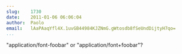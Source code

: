 ```yaml
---
slug:    1730
date:    2011-01-06 06:06:04
author:  Paolo
email:   lAaPAaqYfl4X.1uvGB44984KJZNmG.gWtosdb8fSeUndDijtyH7qo=
...
```


"application/font-foobar" or "application/font+foobar"?

